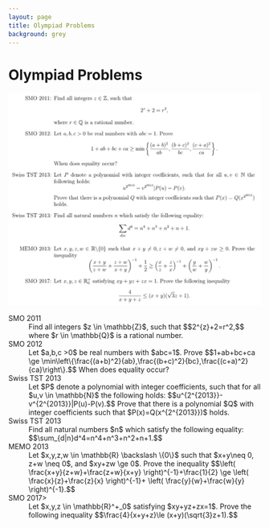 ```yaml
---
layout: page
title: Olympiad Problems
background: grey
---
```


# Olympiad Problems

![Olympiad Problems](/prob.jpg)


<dl>
  <dt>SMO 2011</dt>
  <dd>
    Find all integers $z \in \mathbb{Z}$, such that $$2^{z}+2=r^2,$$ where $r \in \mathbb{Q}$ is a rational number.
  </dd>

  <dt>SMO 2012</dt>
  <dd>
    Let $a,b,c >0$ be real numbers with $abc=1$. Prove $$1+ab+bc+ca \ge \min\left\{\frac{(a+b)^2}{ab},\frac{(b+c)^2}{bc},\frac{(c+a)^2}{ca}\right\}.$$ When does equality occur?
  </dd>

  <dt>Swiss TST 2013</dt>
  <dd>
    Let $P$ denote a polynomial with integer coefficients, such that for all $u,v \in \mathbb{N}$ the following holds: $$u^{2^{2013}}-v^{2^{2013}}|P(u)-P(v).$$ Prove that there is a polynomial $Q$ with integer coefficients such that $P(x)=Q(x^{2^{2013}})$ holds.
  </dd>

  <dt>Swiss TST 2013</dt>
  <dd>
    Find all natural numbers $n$ which satisfy the following equality: $$\sum_{d|n}d^4=n^4+n^3+n^2+n+1.$$
  </dd>

  <dt>MEMO 2013</dt>
  <dd>
    Let $x,y,z,w \in \mathbb{R} \backslash \{0\}$ such that $x+y\neq 0, z+w \neq 0$, and $xy+zw \ge 0$. Prove the inequality $$\left( \frac{x+y}{z+w}+\frac{z+w}{x+y} \right)^{-1}+\frac{1}{2} \ge \left( \frac{x}{z}+\frac{z}{x} \right)^{-1}+ \left( \frac{y}{w}+\frac{w}{y} \right)^{-1}.$$
  </dd>

  <dt>SMO 2017>
  <dd>
    Let $x,y,z \in \mathbb{R}^+_0$ satisfying $xy+yz+zx=1$. Prove the following inequality $$\frac{4}{x+y+z}\le (x+y)(\sqrt{3}z+1).$$
  </dd>
</dl>
